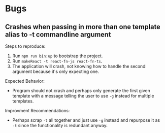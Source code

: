 # Bugs

## Crashes when passing in more than one template alias to -t commandline argument
Steps to reproduce:
1. Run `npm run bin:up` to bootstrap the project.
2. Run `makeReact -t react-fn-js react-fn-ts`.
3. The application will crash, not knowing how to handle the second argument because it's only expecting one.

Expected Behavior:
- Program should not crash and perhaps only generate the first given template with a message telling the user to use `-g` instead for multiple templates.

Improvment Recommendations:
- Perhaps scrap `-t` all together and just use `-g` instead and repurpose it as `-t` since the functionality is redundant anyway.